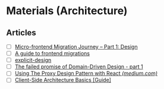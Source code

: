 # Materials (Architecture)

## Articles

- [ ] [Micro-frontend Migration Journey – Part 1: Design](https://thesametech.com/micro-frontend-migration-journey-part-1)
- [ ] [A guide to frontend migrations](https://frontendmastery.com/posts/frontend-migration-guide/)
- [ ] [explicit-design](https://github.com/bespoyasov/explicit-design)
- [ ] [The failed promise of Domain-Driven Design - part 1](https://no-kill-switch.ghost.io/the-failed-promise-of-domain-driven-design-part-1)
- [ ] [Using The Proxy Design Pattern with React *(medium.com)*](https://blog.bitsrc.io/proxy-design-pattern-with-react-c0b465980fbf)
- [ ] [Client-Side Architecture Basics [Guide]](https://khalilstemmler.com/articles/client-side-architecture/introduction/)
